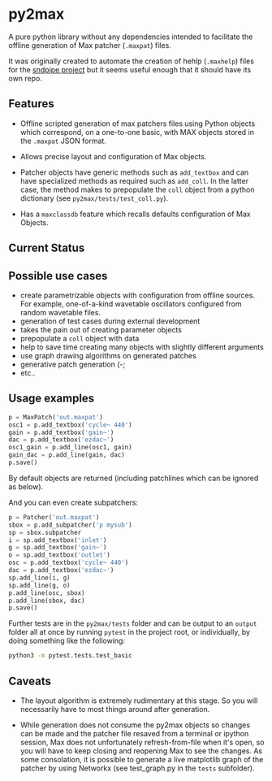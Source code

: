 # py2max

A pure python library without any dependencies intended to facilitate the offline generation of Max patcher (`.maxpat`) files.

It was originally created to automate the creation of hehlp (`.maxhelp`) files for the [sndpipe project](https://github.com/shakfu/sndpipe) but it seems useful enough that it should have its own repo.

## Features

- Offline scripted generation of max patchers files using Python objects which correspond, on a one-to-one basic, with MAX objects stored in the `.maxpat` JSON format.

- Allows precise layout and configuration of Max objects.

- Patcher objects have generic methods such as `add_textbox` and can have specialized methods as required such as `add_coll`. In the latter case, the method makes to prepopulate the `coll` object from a python dictionary (see `py2max/tests/test_coll.py`).

- Has a `maxclassdb` feature which recalls defaults configuration of Max Objects.


## Current Status

## Possible use cases

- create parametrizable objects with configuration from offline sources. For example, one-of-a-kind wavetable oscillators configured from random wavetable files.
- generation of test cases during external development
- takes the pain out of creating parameter objects
- prepopulate a `coll` object with data
- help to save time creating many objects with slightly different arguments
- use graph drawing algorithms on generated patches
- generative patch generation (-;
- etc..

## Usage examples

```python
p = MaxPatch('out.maxpat')
osc1 = p.add_textbox('cycle~ 440')
gain = p.add_textbox('gain~')
dac = p.add_textbox('ezdac~')
osc1_gain = p.add_line(osc1, gain)
gain_dac = p.add_line(gain, dac)
p.save()
```

By default objects are returned (including patchlines which can be ignored as below).

And you can even create subpatchers:

```python
p = Patcher('out.maxpat')
sbox = p.add_subpatcher('p mysub')
sp = sbox.subpatcher
i = sp.add_textbox('inlet')
g = sp.add_textbox('gain~')
o = sp.add_textbox('outlet')
osc = p.add_textbox('cycle~ 440')
dac = p.add_textbox('ezdac~')
sp.add_line(i, g)
sp.add_line(g, o)
p.add_line(osc, sbox)
p.add_line(sbox, dac)
p.save()
```

Further tests are in the `py2max/tests` folder and can be output to an `output` folder all at once by running `pytest` in the project root, or individually, by doing something like the following:

```bash
python3 -m pytest.tests.test_basic
```

## Caveats

- The layout algorithm is extremely rudimentary at this stage. So you will necessarily have to most things around after generation.

- While generation does not consume the py2max objects so changes can be made and the patcher file resaved from a terminal or ipython session, Max does not unfortunately refresh-from-file when it's open, so you will have to keep closing and reopening Max to see the changes. As some consolation, it is possible to generate a live matplotlib graph of the patcher by using Networkx (see test_graph.py in the `tests` subfolder).


